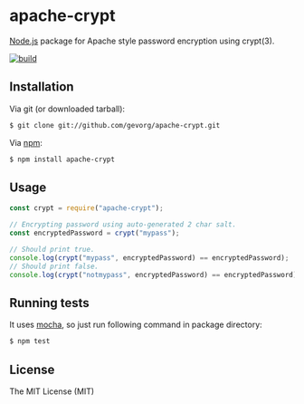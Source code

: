 # apache-crypt

[Node.js](http://nodejs.org/) package for Apache style password encryption using crypt(3).

[![build](https://github.com/gevorg/apache-crypt/workflows/build/badge.svg)](https://github.com/gevorg/apache-crypt/actions/workflows/build.yml)

## Installation

Via git (or downloaded tarball):

```bash
$ git clone git://github.com/gevorg/apache-crypt.git
```

Via [npm](http://npmjs.org/):

```bash
$ npm install apache-crypt
```

## Usage

```javascript
const crypt = require("apache-crypt");

// Encrypting password using auto-generated 2 char salt.
const encryptedPassword = crypt("mypass");

// Should print true.
console.log(crypt("mypass", encryptedPassword) == encryptedPassword);
// Should print false.
console.log(crypt("notmypass", encryptedPassword) == encryptedPassword);
```

## Running tests

It uses [mocha](https://mochajs.org/), so just run following command in package directory:

```bash
$ npm test
```

## License

The MIT License (MIT)
